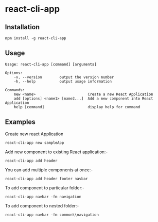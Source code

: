 react-cli-app
=========

## Installation

    npm install -g react-cli-app

## Usage

    Usage: react-cli-app [command] [arguments]

    Options:
        -v, --version        output the version number
        -h, --help           output usage information

    Commands:
        new <name>                        Create a new React Application
        add [options] <name1> [name2...]  Add a new component into React Application
        help [command]                    display help for command

## Examples

Create new react Application

    react-cli-app new sampleApp


Add new component to existing React application:-

    react-cli-app add header

You can add multiple components at once:-

    react-cli-app add header footer navbar

To add component to particular folder:-

    react-cli-app navbar -fn navigation    

To add component to nested folder:-

    react-cli-app navbar -fn common\\navigation